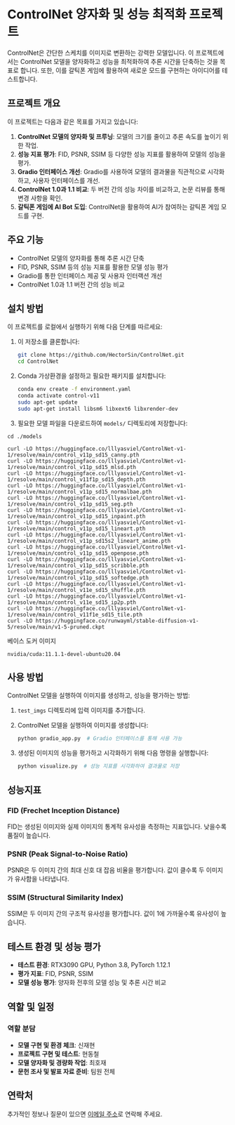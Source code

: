 # ControlNet 양자화 및 성능 최적화 프로젝트

ControlNet은 간단한 스케치를 이미지로 변환하는 강력한 모델입니다. 이 프로젝트에서는 ControlNet 모델을 양자화하고 성능을 최적화하여 추론 시간을 단축하는 것을 목표로 합니다. 또한, 이를 갈틱폰 게임에 활용하여 새로운 모드를 구현하는 아이디어를 테스트합니다.

## 프로젝트 개요

이 프로젝트는 다음과 같은 목표를 가지고 있습니다:

1. **ControlNet 모델의 양자화 및 프루닝**: 모델의 크기를 줄이고 추론 속도를 높이기 위한 작업.
2. **성능 지표 평가**: FID, PSNR, SSIM 등 다양한 성능 지표를 활용하여 모델의 성능을 평가.
3. **Gradio 인터페이스 개선**: Gradio를 사용하여 모델의 결과물을 직관적으로 시각화하고, 사용자 인터페이스를 개선.
4. **ControlNet 1.0과 1.1 비교**: 두 버전 간의 성능 차이를 비교하고, 논문 리뷰를 통해 변경 사항을 확인.
5. **갈틱폰 게임에 AI Bot 도입**: ControlNet을 활용하여 AI가 참여하는 갈틱폰 게임 모드를 구현.

## 주요 기능

- ControlNet 모델의 양자화를 통해 추론 시간 단축
- FID, PSNR, SSIM 등의 성능 지표를 활용한 모델 성능 평가
- Gradio를 통한 인터페이스 제공 및 사용자 인터랙션 개선
- ControlNet 1.0과 1.1 버전 간의 성능 비교

## 설치 방법

이 프로젝트를 로컬에서 실행하기 위해 다음 단계를 따르세요:

1. 이 저장소를 클론합니다:

    ```bash
    git clone https://github.com/HectorSin/ControlNet.git
    cd ControlNet
    ```

2. Conda 가상환경을 설정하고 필요한 패키지를 설치합니다:

    ```bash
    conda env create -f environment.yaml
    conda activate control-v11
    sudo apt-get update
    sudo apt-get install libsm6 libxext6 libxrender-dev
    ```

3. 필요한 모델 파일을 다운로드하여 `models/` 디렉토리에 저장합니다:

```
cd ./models

curl -LO https://huggingface.co/lllyasviel/ControlNet-v1-1/resolve/main/control_v11p_sd15_canny.pth
curl -LO https://huggingface.co/lllyasviel/ControlNet-v1-1/resolve/main/control_v11p_sd15_mlsd.pth
curl -LO https://huggingface.co/lllyasviel/ControlNet-v1-1/resolve/main/control_v11f1p_sd15_depth.pth
curl -LO https://huggingface.co/lllyasviel/ControlNet-v1-1/resolve/main/control_v11p_sd15_normalbae.pth
curl -LO https://huggingface.co/lllyasviel/ControlNet-v1-1/resolve/main/control_v11p_sd15_seg.pth
curl -LO https://huggingface.co/lllyasviel/ControlNet-v1-1/resolve/main/control_v11p_sd15_inpaint.pth
curl -LO https://huggingface.co/lllyasviel/ControlNet-v1-1/resolve/main/control_v11p_sd15_lineart.pth
curl -LO https://huggingface.co/lllyasviel/ControlNet-v1-1/resolve/main/control_v11p_sd15s2_lineart_anime.pth
curl -LO https://huggingface.co/lllyasviel/ControlNet-v1-1/resolve/main/control_v11p_sd15_openpose.pth
curl -LO https://huggingface.co/lllyasviel/ControlNet-v1-1/resolve/main/control_v11p_sd15_scribble.pth
curl -LO https://huggingface.co/lllyasviel/ControlNet-v1-1/resolve/main/control_v11p_sd15_softedge.pth
curl -LO https://huggingface.co/lllyasviel/ControlNet-v1-1/resolve/main/control_v11e_sd15_shuffle.pth
curl -LO https://huggingface.co/lllyasviel/ControlNet-v1-1/resolve/main/control_v11e_sd15_ip2p.pth
curl -LO https://huggingface.co/lllyasviel/ControlNet-v1-1/resolve/main/control_v11f1e_sd15_tile.pth
curl -LO https://huggingface.co/runwayml/stable-diffusion-v1-5/resolve/main/v1-5-pruned.ckpt
```

베이스 도커 이미지
```
nvidia/cuda:11.1.1-devel-ubuntu20.04
```

## 사용 방법

ControlNet 모델을 실행하여 이미지를 생성하고, 성능을 평가하는 방법:

1. `test_imgs` 디렉토리에 입력 이미지를 추가합니다.
2. ControlNet 모델을 실행하여 이미지를 생성합니다:

    ```bash
    python gradio_app.py  # Gradio 인터페이스를 통해 사용 가능
    ```

3. 생성된 이미지의 성능을 평가하고 시각화하기 위해 다음 명령을 실행합니다:

    ```bash
    python visualize.py  # 성능 지표를 시각화하여 결과물로 저장
    ```

## 성능지표

### FID (Frechet Inception Distance)
FID는 생성된 이미지와 실제 이미지의 통계적 유사성을 측정하는 지표입니다. 낮을수록 품질이 높습니다.

### PSNR (Peak Signal-to-Noise Ratio)
PSNR은 두 이미지 간의 최대 신호 대 잡음 비율을 평가합니다. 값이 클수록 두 이미지가 유사함을 나타냅니다.

### SSIM (Structural Similarity Index)
SSIM은 두 이미지 간의 구조적 유사성을 평가합니다. 값이 1에 가까울수록 유사성이 높습니다.

## 테스트 환경 및 성능 평가

- **테스트 환경**: RTX3090 GPU, Python 3.8, PyTorch 1.12.1
- **평가 지표**: FID, PSNR, SSIM
- **모델 성능 평가**: 양자화 전후의 모델 성능 및 추론 시간 비교

## 역할 및 일정

### 역할 분담

- **모델 구현 및 환경 체크**: 신재현
- **프로젝트 구현 및 테스트**: 현동철
- **모델 양자화 및 경량화 작업**: 최호재
- **문헌 조사 및 발표 자료 준비**: 팀원 전체

## 연락처

추가적인 정보나 질문이 있으면 [이메일 주소](mailto:kkang15634@ajou.ac.kr)로 연락해 주세요.